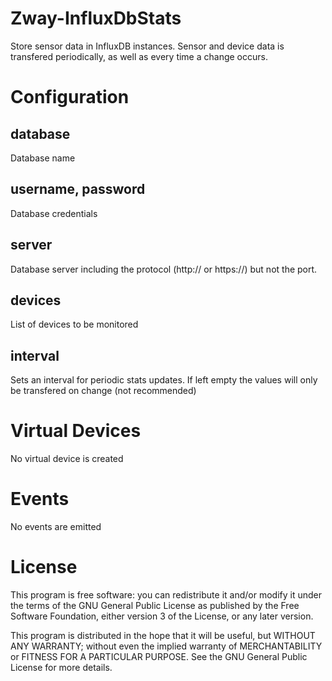 # Zway-InfluxDbStats

Store sensor data in InfluxDB instances. Sensor and device data is transfered
periodically, as well as every time a change occurs.

# Configuration

## database

Database name

## username, password

Database credentials

## server

Database server including the protocol (http:// or https://) but not the port.

## devices

List of devices to be monitored

## interval

Sets an interval for periodic stats updates. If left empty the values will only be transfered on change (not recommended)

# Virtual Devices

No virtual device is created

# Events

No events are emitted

# License

This program is free software: you can redistribute it and/or modify
it under the terms of the GNU General Public License as published by
the Free Software Foundation, either version 3 of the License, or any 
later version.

This program is distributed in the hope that it will be useful,
but WITHOUT ANY WARRANTY; without even the implied warranty of
MERCHANTABILITY or FITNESS FOR A PARTICULAR PURPOSE. See the
GNU General Public License for more details.
